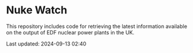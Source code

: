 # Nuke Watch

This repository includes code for retrieving the latest information available on the output of EDF nuclear power plants in the UK.

Last updated: 2024-09-13 02:40